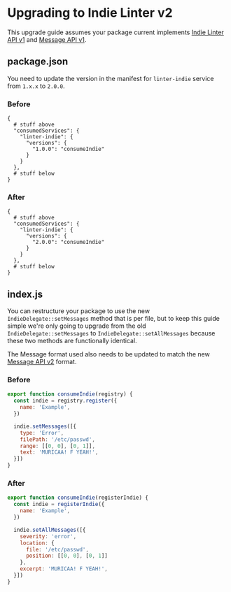 # Upgrading to Indie Linter v2

This upgrade guide assumes your package current implements [Indie Linter API v1][]
and [Message API v1][].

## package.json

You need to update the version in the manifest for `linter-indie` service from
`1.x.x` to `2.0.0`.

### Before

```cjson
{
  # stuff above
  "consumedServices": {
    "linter-indie": {
      "versions": {
        "1.0.0": "consumeIndie"
      }
    }
  },
  # stuff below
}
```

### After

```cjson
{
  # stuff above
  "consumedServices": {
    "linter-indie": {
      "versions": {
        "2.0.0": "consumeIndie"
      }
    }
  },
  # stuff below
}
```

## index.js

You can restructure your package to use the new `IndieDelegate::setMessages`
method that is per file, but to keep this guide simple we're only going to
upgrade from the old `IndieDelegate::setMessages` to
`IndieDelegate::setAllMessages` because these two methods are functionally
identical.

The Message format used also needs to be updated to match the new
[Message API v2][] format.

### Before

```js
export function consumeIndie(registry) {
  const indie = registry.register({
    name: 'Example',
  })

  indie.setMessages([{
    type: 'Error',
    filePath: '/etc/passwd',
    range: [[0, 0], [0, 1]],
    text: 'MURICAA! F YEAH!',
  }])
}
```

### After

```js
export function consumeIndie(registerIndie) {
  const indie = registerIndie({
    name: 'Example',
  })

  indie.setAllMessages([{
    severity: 'error',
    location: {
      file: '/etc/passwd',
      position: [[0, 0], [0, 1]]
    },
    excerpt: 'MURICAA! F YEAH!',
  }])
}
```

[Indie Linter API v1]: https://github.com/steelbrain/linter/blob/v1/docs/types/indie-linter-v1.md
[Message API v1]: https://github.com/steelbrain/linter/blob/v1/docs/types/linter-message-v1.md
[Message API v2]: ../types/linter-message-v2.md
